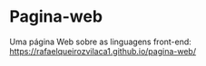 # Pagina-web
Uma página Web sobre as linguagens front-end: 
https://rafaelqueirozvilaca1.github.io/pagina-web/
